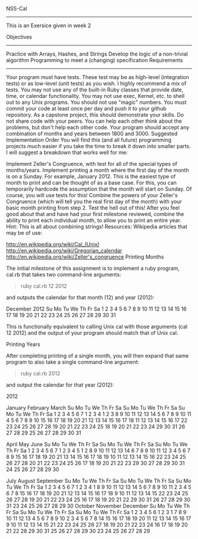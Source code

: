 NSS-Cal
________________________
This is an Exersice given in week 2

Objectives
_________________________
Practice with Arrays, Hashes, and Strings
Develop the logic of a non-trivial algorithm
Programming to meet a (changing) specification
Requirements
_________________________
Your program must have tests. These test may be as high-level (integration tests) or as low-level (unit tests) as you wish. I highly recommend a mix of tests.
You may not use any of the built-in Ruby classes that provide date, time, or calendar functionality.
You may not use exec, Kernel, etc. to shell out to any Unix programs.
You should not use "magic" numbers.
You must commit your code at least once per day and push it to your github repository.
As a capstone project, this should demonstrate your skills. Do not share code with your peers. You can help each other think about the problems, but don't help each other code.
Your program should accept any combination of months and years between 1800 and 3000.
Suggested Implementation Order
You will find this (and all future) programming projects much easier if you take the time to break it down into smaller parts. I will suggest a breakdown that works well for me:

Implement Zeller's Congruence, with test for all of the special types of months/years.
Implement printing a month where the first day of the month is on a Sunday. For example, January 2012. This is the easiest type of month to print and can be thought of as a base case. For this, you can temporarily hardcode the assumption that the month will start on Sunday. Of course, you will use tests for this!
Combine the powers of your Zeller's Congruence (which will tell you the real first day of the month) with your basic month printing from step 2. Test the hell out of this!
After you feel good about that and have had your first milestone reviewed, combine the ability to print each individual month, to allow you to print an entire year. Hint: This is all about combining strings!
Resources:
Wikipedia articles that may be of use:

http://en.wikipedia.org/wiki/Cal_(Unix)
http://en.wikipedia.org/wiki/Gregorian_calendar
http://en.wikipedia.org/wiki/Zeller's_congruence
Printing Months

The initial milestone of this assignment is to implement a ruby program, cal.rb that takes two command-line arguments:

> ruby cal.rb 12 2012

and outputs the calendar for that month (12) and year (2012):

December 2012 Su Mo Tu We Th Fr Sa 1 2 3 4 5 6 7 8 9 10 11 12 13 14 15 16 17 18 19 20 21 22 23 24 25 26 27 28 29 30 31

This is functionally equivalent to calling Unix cal with those arguments (cal 12 2012) and the output of your program should match that of Unix cal.

Printing Years

After completing printing of a single month, you will then expand that same program to also take a single command-line argument:

> ruby cal.rb 2012

and output the calendar for that year (2012):

2012

January               February               March
Su Mo Tu We Th Fr Sa  Su Mo Tu We Th Fr Sa  Su Mo Tu We Th Fr Sa
1  2  3  4  5  6  7            1  2  3  4               1  2  3
8  9 10 11 12 13 14   5  6  7  8  9 10 11   4  5  6  7  8  9 10
15 16 17 18 19 20 21  12 13 14 15 16 17 18  11 12 13 14 15 16 17
22 23 24 25 26 27 28  19 20 21 22 23 24 25  18 19 20 21 22 23 24
29 30 31              26 27 28 29           25 26 27 28 29 30 31

April                  May                   June
Su Mo Tu We Th Fr Sa  Su Mo Tu We Th Fr Sa  Su Mo Tu We Th Fr Sa
1  2  3  4  5  6  7         1  2  3  4  5                  1  2
8  9 10 11 12 13 14   6  7  8  9 10 11 12   3  4  5  6  7  8  9
15 16 17 18 19 20 21  13 14 15 16 17 18 19  10 11 12 13 14 15 16
22 23 24 25 26 27 28  20 21 22 23 24 25 26  17 18 19 20 21 22 23
29 30                 27 28 29 30 31        24 25 26 27 28 29 30

July                 August              September
Su Mo Tu We Th Fr Sa  Su Mo Tu We Th Fr Sa  Su Mo Tu We Th Fr Sa
1  2  3  4  5  6  7            1  2  3  4                     1
8  9 10 11 12 13 14   5  6  7  8  9 10 11   2  3  4  5  6  7  8
15 16 17 18 19 20 21  12 13 14 15 16 17 18   9 10 11 12 13 14 15
22 23 24 25 26 27 28  19 20 21 22 23 24 25  16 17 18 19 20 21 22
29 30 31              26 27 28 29 30 31     23 24 25 26 27 28 29
30
October               November              December
Su Mo Tu We Th Fr Sa  Su Mo Tu We Th Fr Sa  Su Mo Tu We Th Fr Sa
1  2  3  4  5  6               1  2  3                     1
7  8  9 10 11 12 13   4  5  6  7  8  9 10   2  3  4  5  6  7  8
14 15 16 17 18 19 20  11 12 13 14 15 16 17   9 10 11 12 13 14 15
21 22 23 24 25 26 27  18 19 20 21 22 23 24  16 17 18 19 20 21 22
28 29 30 31           25 26 27 28 29 30     23 24 25 26 27 28 29
